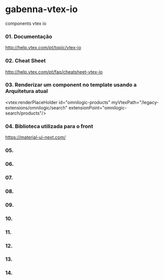 # gabenna-vtex-io
components vtex io

### 01. Documentação
  http://help.vtex.com/pt/topic/vtex-io
  
### 02. Cheat Sheet
  http://help.vtex.com/pt/faq/cheatsheet-vtex-io
  
### 03. Renderizar um component no template usando a Arquitetura atual
  <!-- subtemplate header -->
  <vtex:renderPlaceHolder id="omnilogic-products" myVtexPath="/legacy-extensions/omnilogic/search" extensionPoint="omnilogic-search/products"/>

### 04. Biblioteca utilizada para o front
  https://material-ui-next.com/
  
  
### 05.
### 06.
### 07.
### 08.
### 09.
### 10.
### 11.
### 12.
### 13.
### 14.
